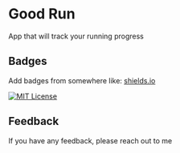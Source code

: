 # Good Run

App that will track your running progress


## Badges

Add badges from somewhere like: [shields.io](https://shields.io/)

[![MIT License](https://img.shields.io/badge/License-MIT-green.svg)](https://choosealicense.com/licenses/mit/)
## Feedback

If you have any feedback, please reach out to me
